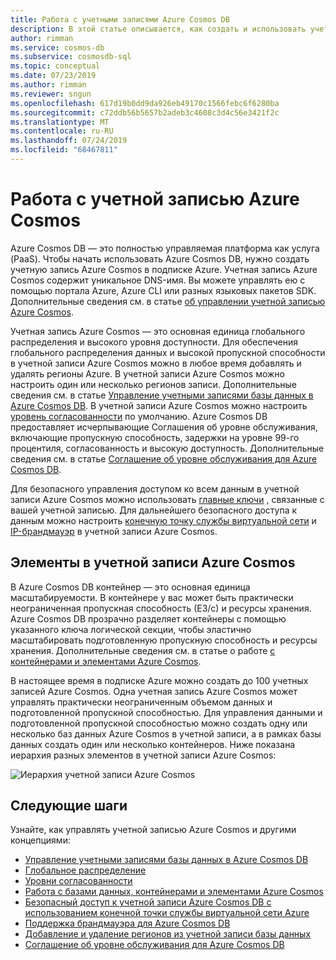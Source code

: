 ```yaml
---
title: Работа с учетными записями Azure Cosmos DB
description: В этой статье описывается, как создать и использовать учетные записи Azure Cosmos DB.
author: rimman
ms.service: cosmos-db
ms.subservice: cosmosdb-sql
ms.topic: conceptual
ms.date: 07/23/2019
ms.author: rimman
ms.reviewer: sngun
ms.openlocfilehash: 617d19b0dd9da926eb49170c1566febc6f6280ba
ms.sourcegitcommit: c72ddb56b5657b2adeb3c4608c3d4c56e3421f2c
ms.translationtype: MT
ms.contentlocale: ru-RU
ms.lasthandoff: 07/24/2019
ms.locfileid: "68467811"
---
```

# <a name="work-with-azure-cosmos-account"></a>Работа с учетной записью Azure Cosmos

Azure Cosmos DB — это полностью управляемая платформа как услуга (PaaS). Чтобы начать использовать Azure Cosmos DB, нужно создать учетную запись Azure Cosmos в подписке Azure. Учетная запись Azure Cosmos содержит уникальное DNS-имя. Вы можете управлять ею с помощью портала Azure, Azure CLI или разных языковых пакетов SDK. Дополнительные сведения см. в статье [об управлении учетной записью Azure Cosmos](how-to-manage-database-account.md).

Учетная запись Azure Cosmos — это основная единица глобального распределения и высокого уровня доступности. Для обеспечения глобального распределения данных и высокой пропускной способности в учетной записи Azure Cosmos можно в любое время добавлять и удалять регионы Azure. В учетной записи Azure Cosmos можно настроить один или несколько регионов записи. Дополнительные сведения см. в статье [Управление учетными записями базы данных в Azure Cosmos DB](how-to-manage-database-account.md). В учетной записи Azure Cosmos можно настроить [уровень согласованности](consistency-levels.md) по умолчанию. Azure Cosmos DB предоставляет исчерпывающие Соглашения об уровне обслуживания, включающие пропускную способность, задержки на уровне 99-го процентиля, согласованность и высокую доступность. Дополнительные сведения см. в статье [Соглашение об уровне обслуживания для Azure Cosmos DB](https://azure.microsoft.com/support/legal/sla/cosmos-db/v1_2/).

Для безопасного управления доступом ко всем данным в учетной записи Azure Cosmos можно использовать [главные ключи](secure-access-to-data.md) , связанные с вашей учетной записью. Для дальнейшего безопасного доступа к данным можно настроить [конечную точку службы виртуальной сети](vnet-service-endpoint.md) и [IP-брандмауэр](firewall-support.md) в учетной записи Azure Cosmos. 

## <a name="elements-in-an-azure-cosmos-account"></a>Элементы в учетной записи Azure Cosmos

В Azure Cosmos DB контейнер — это основная единица масштабируемости. В контейнере у вас может быть практически неограниченная пропускная способность (ЕЗ/с) и ресурсы хранения. Azure Cosmos DB прозрачно разделяет контейнеры с помощью указанного ключа логической секции, чтобы эластично масштабировать подготовленную пропускную способность и ресурсы хранения. Дополнительные сведения см. в статье о работе [с контейнерами и элементами Azure Cosmos](databases-containers-items.md).

В настоящее время в подписке Azure можно создать до 100 учетных записей Azure Cosmos. Одна учетная запись Azure Cosmos может управлять практически неограниченным объемом данных и подготовленной пропускной способностью. Для управления данными и подготовленной пропускной способностью можно создать одну или несколько баз данных Azure Cosmos в учетной записи, а в рамках базы данных создать один или несколько контейнеров. Ниже показана иерархия разных элементов в учетной записи Azure Cosmos:

![Иерархия учетной записи Azure Cosmos](./media/account-overview/hierarchy.png)

## <a name="next-steps"></a>Следующие шаги

Узнайте, как управлять учетной записью Azure Cosmos и другими концепциями:

* [Управление учетными записями базы данных в Azure Cosmos DB](how-to-manage-database-account.md)
* [Глобальное распределение](distribute-data-globally.md)
* [Уровни согласованности](consistency-levels.md)
* [Работа с базами данных, контейнерами и элементами Azure Cosmos](databases-containers-items.md)
* [Безопасный доступ к учетной записи Azure Cosmos DB с использованием конечной точки службы виртуальной сети Azure](vnet-service-endpoint.md)
* [Поддержка брандмауэра для Azure Cosmos DB](firewall-support.md)
* [Добавление и удаление регионов из учетной записи базы данных](how-to-manage-database-account.md)
* [Соглашение об уровне обслуживания для Azure Cosmos DB](https://azure.microsoft.com/support/legal/sla/cosmos-db/v1_2/)
